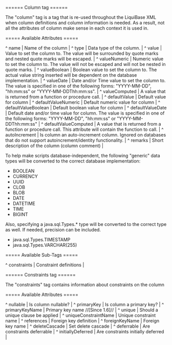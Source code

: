 ====== Column tag ======

The "column" tag is a tag that is re-used throughout the LiquiBase XML when column definitions and column information is needed. As a result, not all the attributes of column make sense in each context it is used in.





===== Available Attributes =====

^ name  | Name of the column  |
^ type  | Data type of the column.  |
^ value  | Value to set the column to. The value will be surrounded by quote marks and nested quote marks will be escaped.  |
^ valueNumeric  | Numeric value to set the column to. The value will not be escaped and will not be nested in quote marks.  | 
^ valueBoolean  | Boolean value to set the column to. The actual value string inserted will be dependent on the database implementation.  | 
^ valueDate  | Date and/or Time value to set the column to. The value is specified in one of the following forms: "YYYY-MM-DD", "hh:mm:ss" or "YYYY-MM-DDThh:mm:ss".  | 
^ valueComputed  | A value that is returned from a function or procedure call.  | 
^ defaultValue  | Default value for column  | 
^ defaultValueNumeric  | Default numeric value for column  | 
^ defaultValueBoolean  | Default boolean value for column  | 
^ defaultValueDate  | Default date and/or time value for column.  The value is specified in one of the following forms: "YYYY-MM-DD", "hh:mm:ss" or "YYYY-MM-DDThh:mm:ss"  | 
^ defaultValueComputed  | A value that is returned from a function or procedure call.  This attribute will contain the function to call.  | 
^ autoIncrement  | Is column an auto-increment column.  Ignored on databases that do not support autoincrement/identity functionality. | 
^ remarks  | Short description of the column (column comment)  | 

To help make scripts database-independent, the following "generic" data types   will be converted to the correct database implementation: 
  * BOOLEAN
  * CURRENCY
  * UUID
  * CLOB
  * BLOB
  * DATE
  * DATETIME
  * TIME
  * BIGINT  

Also, specifying a java.sql.Types.* type will be converted to the correct type as well. If needed, precision can be included.
  * java.sql.Types.TIMESTAMP
  * java.sql.Types.VARCHAR(255)

===== Available Sub-Tags =====

^ constraints  | Constraint definitions  | 


====== Constraints tag ======

The "constraints" tag contains information about constraints on the column




===== Available Attributes =====

^ nullable  | Is column nullable?  | 
^ primaryKey  | Is column a primary key?  | 
^ primaryKeyName  | Primary key name //[Since 1.6]//  | 
^ unique  | Should a unique clause be applied  |
^ uniqueConstraintName  | Unique constraint name  | 
^ references  | Foreign key definition  | 
^ foreignKeyName  | Foreign key name  | 
^ deleteCascade  | Set delete cascade  | 
^ deferrable  | Are constraints deferrable  | 
^ initiallyDeferred  | Are constraints initially deferred  | 